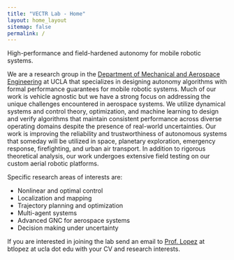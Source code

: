 ```yaml
---
title: "VECTR Lab - Home"
layout: home_layout
sitemap: false
permalink: /
---
```


<p class="lead">
  High-performance and field-hardened autonomy for mobile robotic systems.
</p>

We are a research group in the [Department of Mechanical and Aerospace Engineering](https://www.mae.ucla.edu) at UCLA that specializes in designing autonomy algorithms with formal performance guarantees for mobile robotic systems. Much of our work is vehicle agnostic but we have a strong focus on addressing the unique challenges encountered in aerospace systems. We utilize dynamical systems and control theory, optimization, and machine learning to design and verify algorithms that maintain consistent performance across diverse operating domains despite the presence of real-world uncertainties. Our work is improving the reliability and trustworthiness of autonomous systems that someday will be utilized in space, planetary exploration, emergency response, firefighting, and urban air transport. In addition to rigorous theoretical analysis, our work undergoes extensive field testing on our custom aerial robotic platforms.

Specific research areas of interests are:
<ul>
  <li>Nonlinear and optimal control</li>  
  <li>Localization and mapping</li>
  <li>Trajectory planning and optimization</li>
  <li>Multi-agent systems</li>
  <li>Advanced GNC for aerospace systems</li>
  <li>Decision making under uncertainty</li>
</ul>

If you are interested in joining the lab send an email to [Prof. Lopez](https://btlopez.github.io)  at btlopez at ucla dot edu with your CV and research interests.
